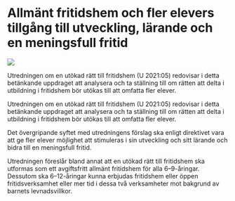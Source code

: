 # Allmänt fritidshem och fler elevers tillgång till utveckling, lärande och en meningsfull fritid

![](/contentassets/30764da279f74939b193ad897377643a/omslagsou202261.jpg?width=150&quality=85)

Utredningen om en utökad rätt till fritidshem (U 2021:05) redovisar i detta betänkande uppdraget att analysera och ta ställning till om rätten att delta i utbildning i fritidshem bör utökas till att omfatta fler elever.

Utredningen om en utökad rätt till fritidshem (U 2021:05) redovisar i detta betänkande uppdraget att analysera och ta ställning till om rätten att delta i utbildning i fritidshem bör utökas till att omfatta fler elever.

Det övergripande syftet med utredningens förslag ska enligt direktivet vara att ge fler elever möjlighet att stimuleras i sin utveckling och sitt lärande och bidra till en meningsfull fritid.

Utredningen föreslår bland annat att en utökad rätt till fritidshem ska utformas som ett avgiftsfritt allmänt fritidshem för alla 6–9-åringar. Dessutom ska 6–12-åringar kunna erbjudas fritidshem eller öppen fritidsverksamhet eller mer tid i dessa två verksamheter mot bakgrund av barnets levnadsvillkor.
